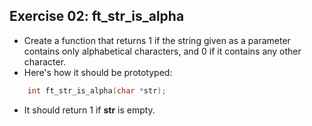 ## Exercise 02: ft_str_is_alpha
- Create a function that returns 1 if the string given as a parameter contains only alphabetical characters, and 0 if it contains any other character.
- Here's how it should be prototyped:
```C
	int	ft_str_is_alpha(char *str);
```
- It should return 1 if __str__ is empty.